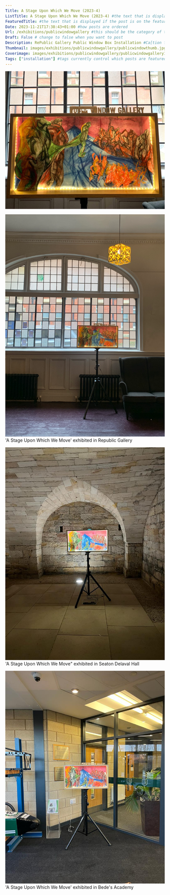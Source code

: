 ```yaml
---
Title: A Stage Upon Which We Move (2023-4)
ListTitle: A Stage Upon Which We Move (2023-4) #the text that is displayed below each post on the list pages
FeaturedTitle: #the text that is displayed if the post is on the featured slot
Date: 2023-11-21T17:38:43+01:00 #how posts are ordered 
Url: /exhibitions/publicwindowgallery #this should be the category of the post and then the file name e.g. /print/printfilename
Draft: False # change to false when you want to post
Description: RePublic Gallery Public Window Box Installation #Ca[tion for main image and description for alt images
Thumbnail: images/exhibitions/publicwindowgallery/publicwindowthumb.jpg #append link to image that will be shown on the list page
Coverimage: images/exhibitions/publicwindowgallery/publicwindowgallery1.jpg #the image that will be displayed at the top of the post
Tags: ["installation"] #tags currently control which posts are featured and what prints are available to buy, add more by adding a comma to the latest tag
---
```

![](https://raw.githubusercontent.com/I5abellaTe55ier/issy-site-artistportfolio/main/assets/images/exhibitions/publicwindowgallery/window2.jpg)

![](https://raw.githubusercontent.com/I5abellaTe55ier/issy-site-artistportfolio/main/assets/images/exhibitions/publicwindowgallery/window3.png)
'A Stage Upon Which We Move' exhibited in Republic Gallery 

![](https://raw.githubusercontent.com/I5abellaTe55ier/issy-site-artistportfolio/main/assets/images/exhibitions/publicwindowgallery/window4.JPG)
'A Stage Upon Which We Move" exhibited in Seaton Delaval Hall

![](https://raw.githubusercontent.com/I5abellaTe55ier/issy-site-artistportfolio/main/assets/images/exhibitions/publicwindowgallery/window5.JPG)
'A Stage Upon Which We Move' exhibited in Bede's Academy 
<!----
    Guide for basic text formatting if needed (italics, headings etc): https://www.markdownguide.org/basic-syntax/

    ![This is where the alt text goes (image description)](https://isabellatessier.co.uk/images/exhibitions/venice%20biennale/exhibition%20and%20talk/2-Cover-image.jpg <- link to the image)
    This is where to put the caption for the image
>

